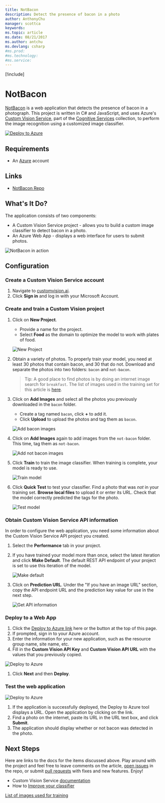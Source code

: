 ```yaml
---
title: NotBacon
description: Detect the presence of bacon in a photo
author: AnthonyChu
manager: scottca
keywords: 
ms.topic: article
ms.date: 08/21/2017
ms.author: antchu
ms.devlang: csharp
#ms.prod:
#ms.technology:
#ms.service:
---
```


[!include[](includes/header.md)]

# NotBacon
[NotBacon](https://github.com/anthonychu/not-bacon) is a web application that detects the presence of bacon in a photograph. This project is written in C# and JavaScript, and uses Azure's [Custom Vision Service](https://customvision.ai), part of the [Cognitive Services](https://azure.microsoft.com/services/cognitive-services/) collection, to perform the image recognition using a customized image classifier.  

[![Deploy to Azure](http://azuredeploy.net/deploybutton.png)](https://azuredeploy.net/?repository=https://github.com/anthonychu/not-bacon)

## Requirements
* An [Azure](https://azure.microsoft.com/en-us/free/) account

## Links
* [NotBacon Repo](https://github.com/anthonychu/not-bacon)

## What's It Do?
The application consists of two components:
* A Custom Vision Service project - allows you to build a custom image classifier to detect bacon in a photo.
* An Azure Web App - displays a web interface for users to submit photos.

![NotBacon in action](media/notbacon/not-bacon.gif)

## Configuration

### Create a Custom Vision Service account

1. Navigate to [customvision.ai](https://customvision.ai/).
1. Click **Sign in** and log in with your Microsoft Account.

### Create and train a Custom Vision project

1. Click on **New Project**.
    * Provide a name for the project.
    * Select **Food** as the domain to optimize the model to work with plates of food.

    ![New Project](media/notbacon/create-custom-vision-project.png)

1. Obtain a variety of photos. To properly train your model, you need at least 30 photos that contain bacon, and 30 that do not. Download and separate the photos into two folders: `bacon` and `not-bacon`.
    > Tip: A good place to find photos is by doing an internet image search for `breakfast`. The list of images used in the training set for this article is [here](https://github.com/anthonychu/not-bacon/blob/master/cc-attributions.md).

1. Click on **Add Images** and select all the photos you previously downloaded in the `bacon` folder.
    * Create a tag named `bacon`, click **+** to add it.
    * Click **Upload** to upload the photos and tag them as `bacon`.

    ![Add bacon images](media/notbacon/add-bacon-images.png)
    
1. Click on **Add Images** again to add images from the `not-bacon` folder. This time, tag them as `not-bacon`.
    
    ![Add not bacon images](media/notbacon/add-not-bacon-images.png)

1. Click **Train** to train the image classifier. When training is complete, your model is ready to use.
    
    ![Train model](media/notbacon/click-train.png)

1. Click **Quick Test** to test your classifier. Find a photo that was *not* in your training set. **Browse local files** to upload it or enter its URL. Check that the model correctly predicted the tags for the photo.
    
    ![Test model](media/notbacon/test-model.png)

### Obtain Custom Vision Service API information

In order to configure the web application, you need some information about the Custom Vision Service API project you created.

1. Select the **Performance** tab in your project.
1. If you have trained your model more than once, select the latest iteration and click **Make Default**. The default REST API endpoint of your project is set to use this iteration of the model.
    
    ![Make default](media/notbacon/set-default.png)

1. Click on **Prediction URL**. Under the "If you have an image URL" section, copy the API endpoint URL and the prediction key value for use in the next step.
    
    ![Get API information](media/notbacon/grab-keys.png)

### Deploy to a Web App

1. Click the [Deploy to Azure link](https://azuredeploy.net/?repository=https://github.com/anthonychu/not-bacon) here or the button at the top of this page.
1. If prompted, sign in to your Azure account.
1. Enter the information for your new application, such as the resource group name, site name, etc.
1. Fill in the **Custom Vision API Key** and **Custom Vision API URL** with the values that you previously copied.

![Deploy to Azure](media/notbacon/azuredeploy-start.png)

1. Click **Next** and then **Deploy**.

### Test the web application

![Deploy to Azure](media/notbacon/azuredeploy-finish.png)

1. If the application is successfully deployed, the Deploy to Azure tool displays a URL. Open the application by clicking on the link.
1. Find a photo on the internet, paste its URL in the URL text box, and click **Submit**.
1. The application should display whether or not bacon was detected in the photo.

## Next Steps
Here are links to the docs for the items discussed above.  Play around with the project and feel free to leave comments on the article, [open issues](https://github.com/anthonychu/not-bacon/issues) in the repo, or submit [pull requests](https://github.com/anthonychu/not-bacon/pulls) with fixes and new features.  Enjoy!

* Custom Vision Service [documentation](https://docs.microsoft.com/azure/cognitive-services/custom-vision-service/home)
* How to [Improve your classifier](https://docs.microsoft.com/azure/cognitive-services/custom-vision-service/getting-started-improving-your-classifier)


[List of images used for training](https://github.com/anthonychu/not-bacon/blob/master/cc-attributions.md)